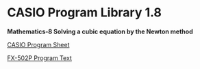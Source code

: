 # CASIO Program Library 1.8

**Mathematics-8 Solving a cubic equation by the Newton method**

[CASIO Program Sheet](mathematics-8.pdf)

[FX-502P Program Text](mathematics-8.cas?plain=1)
